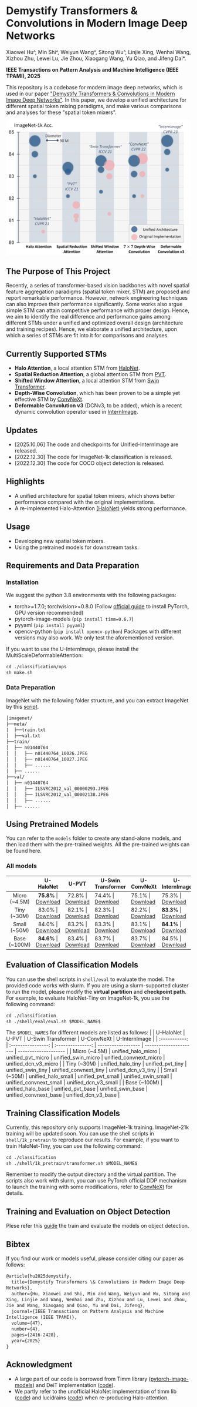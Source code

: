 # Demystify Transformers & Convolutions in Modern Image Deep Networks

Xiaowei Hu^, Min Shi^, Weiyun Wang^, Sitong Wu^, Linjie Xing, Wenhai Wang, Xizhou Zhu, Lewei Lu, Jie Zhou, Xiaogang Wang, Yu Qiao, and Jifeng Dai*.

**IEEE Transactions on Pattern Analysis and Machine Intelligence (IEEE TPAMI), 2025**

This repository is a codebase for modern image deep networks, which is used in our paper ["Demystify Transformers & Convolutions in Modern Image Deep Networks"](https://arxiv.org/abs/2211.05781). In this paper, we develop a unified architecture for different spatial token mixing paradigms, and make various comparisons and analyses for these "spatial token mixers". 

![Figure1](figures/stm-evaluation.png) 

## The Purpose of This Project
 Recently, a series of transformer-based vision backbones with novel spatial feature aggregation paradigms (spatial token mixer, STM) are proposed and report remarkable performance. However, network engineering techniques can also improve their performance significantly. Some works also argue simple STM can attain competitive performance with proper design. Hence, we aim to identify the real difference and performance gains among different STMs under a unified and optimized overall design (architecture and training recipes). Hence, we elaborate a unified architecture, upon which a series of STMs are fit into it for comparisons and analyses.

## Currently Supported STMs
+ **Halo Attention**, a local attention STM from [HaloNet](https://openaccess.thecvf.com/content/CVPR2021/html/Vaswani_Scaling_Local_Self-Attention_for_Parameter_Efficient_Visual_Backbones_CVPR_2021_paper.html).
+ **Spatial Reduction Attention**, a global attention STM from [PVT](https://github.com/whai362/PVT).
+ **Shifted Window Attention**, a local attention STM from [Swin Transformer](https://github.com/microsoft/Swin-Transformer).
+ **Depth-Wise Convolution**, which has been proven to be a simple yet effective STM by [ConvNeXt](https://github.com/facebookresearch/ConvNeXt).
+ **Deformable Convolution v3** (DCNv3, to be added), which is a recent dynamic convolution operator used in [InternImage](https://github.com/OpenGVLab/InternImage).


## Updates
+ [2025.10.06] The code and checkpoints for Unified-InternImage are released.
+ [2022.12.30] The code for ImageNet-1k classification is released.
+ [2022.12.30] The code for COCO object detection is released.

## Highlights
+ A unified architecture for spatial token mixers, which shows better performance compared with the original implementations.
+ A re-implemented Halo-Attention [(HaloNet)](https://openaccess.thecvf.com/content/CVPR2021/html/Vaswani_Scaling_Local_Self-Attention_for_Parameter_Efficient_Visual_Backbones_CVPR_2021_paper.html) yields strong performance.

## Usage
+ Developing new spatial token mixers.
+ Using the pretrained models for downstream tasks.

## Requirements and Data Preparation
### Installation
We suggest the python 3.8 environments with the following packages:
+ torch>=1.7.0; torchvision>=0.8.0 (Follow [official guide](https://pytorch.org/) to install PyTorch, GPU version recommended)
+ pytorch-image-models (`pip install timm=0.6.7`)
+ pyyaml (`pip install pyyaml`)
+ opencv-python (`pip install opencv-python`)
Packages with different versions may also work. We only test the aforementioned version.

If you want to use the U-InternImage, please install the MultiScaleDeformableAttention:

```shell
cd ./classification/ops
sh make.sh
```

### Data Preparation
ImageNet with the following folder structure, and you can extract ImageNet by this [script](https://gist.github.com/BIGBALLON/8a71d225eff18d88e469e6ea9b39cef4).

```
│imagenet/
├──meta/
|  ├──train.txt
│  ├──val.txt
├──train/
│  ├── n01440764
│  │   ├── n01440764_10026.JPEG
│  │   ├── n01440764_10027.JPEG
│  │   ├── ......
│  ├── ......
├──val/
│  ├── n01440764
│  │   ├── ILSVRC2012_val_00000293.JPEG
│  │   ├── ILSVRC2012_val_00002138.JPEG
│  │   ├── ......
│  ├── ......
```

## Using Pretrained Models
You can refer to the ``models`` folder to create any stand-alone models, and then load them with the pre-trained weights. All the pre-trained weights can be found here.

### All models
|               |                                                         U-HaloNet                                                         |                                                       U-PVT                                                       | U-Swin Transformer                                                                                                 | U-ConvNeXt                                                                                                             | U-InternImage                                                                                                                 |
| :-----------: | :-----------------------------------------------------------------------------------------------------------------------: | :---------------------------------------------------------------------------------------------------------------: | ------------------------------------------------------------------------------------------------------------------ | ---------------------------------------------------------------------------------------------------------------------- | ----------------------------------------------------------------------------------------------------------------------------- |
| Micro (~4.5M) | **75.8%** \| [Download](https://github.com/OpenGVLab/STM-Evaluation/releases/download/cls-ckpt/unified_halonet_micro.pth) | 72.8% \| [Download](https://github.com/OpenGVLab/STM-Evaluation/releases/download/cls-ckpt/unified_pvt_micro.pth) | 74.4% \| [Download](https://github.com/OpenGVLab/STM-Evaluation/releases/download/cls-ckpt/unified_swin_micro.pth) | 75.1% \| [Download](https://github.com/OpenGVLab/STM-Evaluation/releases/download/cls-ckpt/unified_convnext_micro.pth) | 75.3% \| [Download](https://github.com/OpenGVLab/STM-Evaluation/releases/download/cls-ckpt/unified_internimage_micro.pth)     |
|  Tiny (~30M)  |   83.0% \| [Download](https://github.com/OpenGVLab/STM-Evaluation/releases/download/cls-ckpt/unified_halonet_tiny.pth)    | 82.1% \| [Download](https://github.com/OpenGVLab/STM-Evaluation/releases/download/cls-ckpt/unified_pvt_tiny.pth)  | 82.3% \| [Download](https://github.com/OpenGVLab/STM-Evaluation/releases/download/cls-ckpt/unified_swin_tiny.pth)  | 82.2% \| [Download](https://github.com/OpenGVLab/STM-Evaluation/releases/download/cls-ckpt/unified_convnext_tiny.pth)  | **83.3%** \| [Download](https://github.com/OpenGVLab/STM-Evaluation/releases/download/cls-ckpt/unified_internimage_tiny.pth)  |
| Small (~50M)  |   84.0% \| [Download](https://github.com/OpenGVLab/STM-Evaluation/releases/download/cls-ckpt/unified_halonet_small.pth)   | 83.2% \| [Download](https://github.com/OpenGVLab/STM-Evaluation/releases/download/cls-ckpt/unified_pvt_small.pth) | 83.3% \| [Download](https://github.com/OpenGVLab/STM-Evaluation/releases/download/cls-ckpt/unified_swin_small.pth) | 83.1% \| [Download](https://github.com/OpenGVLab/STM-Evaluation/releases/download/cls-ckpt/unified_convnext_small.pth) | **84.1%** \| [Download](https://github.com/OpenGVLab/STM-Evaluation/releases/download/cls-ckpt/unified_internimage_small.pth) |
| Base (~100M)  | **84.6%** \| [Download](https://github.com/OpenGVLab/STM-Evaluation/releases/download/cls-ckpt/unified_halonet_base.pth)  | 83.4% \| [Download](https://github.com/OpenGVLab/STM-Evaluation/releases/download/cls-ckpt/unified_pvt_base.pth)  | 83.7% \| [Download](https://github.com/OpenGVLab/STM-Evaluation/releases/download/cls-ckpt/unified_swin_base.pth)  | 83.7% \| [Download](https://github.com/OpenGVLab/STM-Evaluation/releases/download/cls-ckpt/unified_convnext_base.pth)  | 84.5% \| [Download](https://github.com/OpenGVLab/STM-Evaluation/releases/download/cls-ckpt/unified_internimage_base.pth)      |

<!--
The detailed complexity and accuracy of each model are listed below. Note that the original accuracy denotes the reported accuracy of their official paper and implementation. We fit their spatial token mixers into our unified architecture.


### HaloNet
| Scale | #Params (M) | GMACs | Acc. (Our Implementation) | Acc. (Original) |   Checkpoint   |
| :---: | :---------: | :---: | :-----------------------: | :-------------: | :------------: |
| Micro |     4.4     | 0.71  |           74.4            |       --        | [Download](xx) |
| Tiny  |    31.5     | 4.91  |           82.3            |                 | [Download](xx) |
| Small |    52.9     | 9.18  |           83.3            |                 | [Download](xx) |
| Base  |    93.4     | 16.18 |           83.7            |                 | [Download](xx) |

### PVT
| Scale | #Params (M) | GMACs | Acc. (Our Implementation) | Acc. (Original) |   Checkpoint   |
| :---: | :---------: | :---: | :-----------------------: | :-------------: | :------------: |
| Micro |     4.4     | 0.71  |           74.4            |       --        | [Download](xx) |
| Tiny  |    31.5     | 4.91  |           82.3            |                 | [Download](xx) |
| Small |    52.9     | 9.18  |           83.3            |                 | [Download](xx) |
| Base  |    93.4     | 16.18 |           83.7            |                 | [Download](xx) |

### Swin Transformer
| Scale | #Params (M) | GMACs | Acc. (Our Implementation) | Acc. (Original) |   Checkpoint   |
| :---: | :---------: | :---: | :-----------------------: | :-------------: | :------------: |
| Micro |     4.4     | 0.71  |           74.4            |       --        | [Download](xx) |
| Tiny  |    31.5     | 4.91  |           82.3            |                 | [Download](xx) |
| Small |    52.9     | 9.18  |           83.3            |                 | [Download](xx) |
| Base  |    93.4     | 16.18 |           83.7            |                 | [Download](xx) |

### ConvNeXt
| Scale | #Params (M) | GMACs | Acc. (Our Implementation) | Acc. (Original) |   Checkpoint   |
| :---: | :---------: | :---: | :-----------------------: | :-------------: | :------------: |
| Micro |     4.4     | 0.71  |           74.4            |       --        | [Download](xx) |
| Tiny  |    31.5     | 4.91  |           82.3            |                 | [Download](xx) |
| Small |    52.9     | 9.18  |           83.3            |                 | [Download](xx) |
| Base  |    93.4     | 16.18 |           83.7            |                 | [Download](xx) |

### InternImage
| Scale | #Params (M) | GMACs | Acc. (Our Implementation) | Acc. (Original) |   Checkpoint   |
| :---: | :---------: | :---: | :-----------------------: | :-------------: | :------------: |
| Micro |     4.4     | 0.71  |           74.4            |       --        | [Download](xx) |
| Tiny  |    31.5     | 4.91  |           82.3            |                 | [Download](xx) |
| Small |    52.9     | 9.18  |           83.3            |                 | [Download](xx) |
| Base  |    93.4     | 16.18 |           83.7            |                 | [Download](xx) |
-->


## Evaluation of Classification Models
You can use the shell scripts in `shell/eval` to evaluate the model. The provided code works with slurm. If you are using a slurm-supported cluster to run the model, please modify the **virtual partition** and **checkpoint path**. For example, to evaluate HaloNet-Tiny on ImageNet-1k, you use the following command:
```
cd ./classification
sh ./shell/eval/eval.sh $MODEL_NAME$
```
The `$MODEL_NAME$` for different models are listed as follows:
|               |     U-HaloNet      |       U-PVT       | U-Swin Transformer | U-ConvNeXt             | U-InternImage        |
| :-----------: | :----------------: | :---------------: | ------------------ | ---------------------- | -------------------- |
| Micro (~4.5M) | unified_halo_micro | unified_pvt_micro | unified_swin_micro | unified_convnext_micro | unified_dcn_v3_micro |
|  Tiny (~30M)  | unified_halo_tiny  | unified_pvt_tiny  | unified_swin_tiny  | unified_convnext_tiny  | unified_dcn_v3_tiny  |
| Small (~50M)  | unified_halo_small | unified_pvt_small | unified_swin_small | unified_convnext_small | unified_dcn_v3_small |
| Base (~100M)  | unified_halo_base  | unified_pvt_base  | unified_swin_base  | unified_convnext_base  | unified_dcn_v3_base  |

## Training Classification Models
Currently, this repository only supports ImageNet-1k training. ImageNet-21k training will be updated soon. You can use the shell scripts in ```shell/1k_pretrain``` to reproduce our results. For example, if you want to train HaloNet-Tiny, you can use the following command:
```
cd ./classification
sh ./shell/1k_pretrain/transformer.sh $MODEL_NAME$
```
Remember to modify the output directory and the virtual partition. The scripts also work with slurm, you can use PyTorch official DDP mechanism to launch the training with some modifications, refer to [ConvNeXt](https://github.com/facebookresearch/ConvNeXt) for details.


## Training and Evaluation on Object Detection
Plese refer this [guide](detection/readme.md) the train and evaluate the models on object detection. 

## Bibtex
If you find our work or models useful, please consider citing our paper as follows:
```
@article{hu2025demystify,
  title={Demystify Transformers \& Convolutions in Modern Image Deep Networks},
  author={Hu, Xiaowei and Shi, Min and Wang, Weiyun and Wu, Sitong and Xing, Linjie and Wang, Wenhai and Zhu, Xizhou and Lu, Lewei and Zhou, Jie and Wang, Xiaogang and Qiao, Yu and Dai, Jifeng},
  journal={IEEE Transactions on Pattern Analysis and Machine Intelligence (IEEE TPAMI)},
  volume={47},
  number={4},
  pages={2416-2428},
  year={2025}
}
```

## Acknowledgment
+ A large part of our code is borrowed from Timm library ([pytorch-image-models](https://github.com/rwightman/pytorch-image-models)) and DeiT implementation ([code](https://github.com/facebookresearch/deit)).
+ We partly refer to the unofficial HaloNet implementation of timm lib ([code](https://github.com/rwightman/pytorch-image-models)) and lucidrains ([code](https://github.com/lucidrains/halonet-pytorch)) when re-producing Halo-attention.
